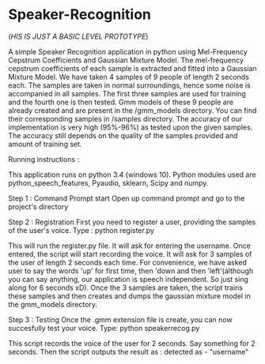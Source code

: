 # Speaker-Recognition
(*HIS IS JUST A BASIC LEVEL PROTOTYPE*)

A simple Speaker Recognition application in python using Mel-Frequency Cepstrum Coefficients and Gaussian Mixture Model. The mel-frequency cepstrum coefficients of each sample is extracted and fitted into a Gaussian Mixture Model. We have taken 4 samples of 9 people of length 2 seconds each. The samples are taken in normal surroundings, hence some noise is accompanied in all samples. The first three samples are used for training and the fourth one is then tested. Gmm models of these 9 people are already created and are present in the /gmm_models directory. You can find their corresponding samples in /samples directory.
 The accuracy of our implementation is very high (95%-96%) as tested upon the given samples. The accuracy still depends on the quality of the samples provided and amount of training set.

Running instructions :

This application runs on python 3.4 (windows 10). Python modules used are python_speech_features, Pyaudio, sklearn, Scipy and numpy.
   
Step 1 : Command Prompt start
Open up command prompt and go to the project's directory

Step 2 : Registration
First you need to register a user, providing the samples of the user's voice. Type : 
python register.py

This will run the register.py file. It will ask for entering the username. Once entered, the script will start recording the voice. It will ask for 3 samples of the user of length 2 seconds each time.  For convenience, we have asked user to say the words 'up' for first time, then 'down and then 'left'(although you can say anything, our application is speech independent. So just sing along for 6 seconds xD). Once the 3 samples are taken, the script trains these samples and then creates and dumps the gaussian mixture model in the gmm_models directory.

Step 3 : Testing
Once the .gmm extension file is create, you can now succesfully test your voice. Type:
python speakerrecog.py

This script records the voice of the user for 2 seconds. Say something for 2 seconds. Then the script outputs the result as :
detected as - "username"
